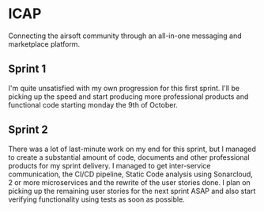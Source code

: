 # ICAP
Connecting the airsoft community through an all-in-one messaging and marketplace platform.

## Sprint 1
I'm quite unsatisfied with my own progression for this first sprint. I'll be picking up the speed and start producing more professional products and functional code starting monday the 9th of October. 

## Sprint 2
There was a lot of last-minute work on my end for this sprint, but I managed to create a substantial amount of code, documents and other professional products for my sprint delivery. I managed to get inter-service communication, the CI/CD pipeline, Static Code analysis using Sonarcloud, 2 or more microservices and the rewrite of the user stories done. I plan on picking up the remaining user stories for the next sprint ASAP and also start verifying functionality using tests as soon as possible.